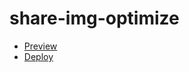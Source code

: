 # share-img-optimize

* [Preview](https://share-img-optimize.vercel.app/1)
* [Deploy](https://vercel.com/greatauk/share-img-optimize)